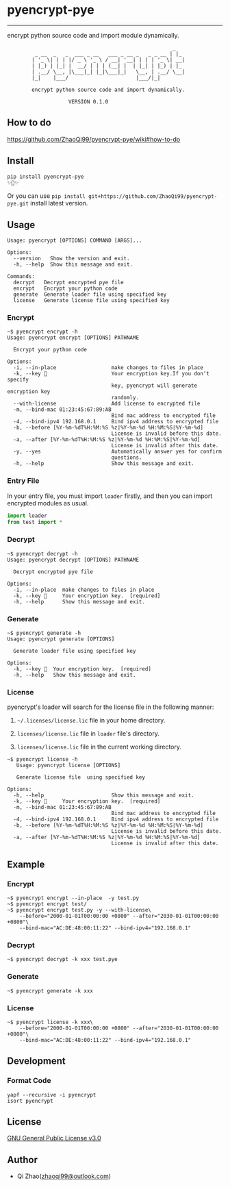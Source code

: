 # pyencrypt-pye

---

encrypt python source code and import module dynamically.

```
                                                      _
         _ __  _   _  ___ _ __   ___ _ __ _   _ _ __ | |_
        | '_ \| | | |/ _ \ '_ \ / __| '__| | | | '_ \| __|
        | |_) | |_| |  __/ | | | (__| |  | |_| | |_) | |_
        | .__/ \__, |\___|_| |_|\___|_|   \__, | .__/ \__|
        |_|    |___/                      |___/|_|

        encrypt python source code and import dynamically.

                    VERSION 0.1.0
```
## How to do
https://github.com/ZhaoQi99/pyencrypt-pye/wiki#how-to-do

## Install

```bash
pip install pyencrypt-pye
✨🍰✨
```
Or you can use `pip install git+https://github.com/ZhaoQi99/pyencrypt-pye.git` install latest version.
## Usage

```shell
Usage: pyencrypt [OPTIONS] COMMAND [ARGS]...

Options:
  --version   Show the version and exit.
  -h, --help  Show this message and exit.

Commands:
  decrypt   Decrypt encrypted pye file
  encrypt   Encrypt your python code
  generate  Generate loader file using specified key
  license   Generate license file using specified key
```

### Encrypt

```shell
~$ pyencrypt encrypt -h
Usage: pyencrypt encrypt [OPTIONS] PATHNAME

  Encrypt your python code

Options:
  -i, --in-place                  make changes to files in place
  -k, --key 🔑                     Your encryption key.If you don‘t specify
                                  key, pyencrypt will generate encryption key
                                  randomly.
  --with-license                  Add license to encrypted file
  -m, --bind-mac 01:23:45:67:89:AB
                                  Bind mac address to encrypted file
  -4, --bind-ipv4 192.168.0.1     Bind ipv4 address to encrypted file
  -b, --before [%Y-%m-%dT%H:%M:%S %z|%Y-%m-%d %H:%M:%S|%Y-%m-%d]
                                  License is invalid before this date.
  -a, --after [%Y-%m-%dT%H:%M:%S %z|%Y-%m-%d %H:%M:%S|%Y-%m-%d]
                                  License is invalid after this date.
  -y, --yes                       Automatically answer yes for confirm
                                  questions.
  -h, --help                      Show this message and exit.
```

### Entry File

In your entry file, you must import `loader` firstly, and then you can import encrypted modules as usual.

```python
import loader
from test import *
```

### Decrypt

```shell
~$ pyencrypt decrypt -h
Usage: pyencrypt decrypt [OPTIONS] PATHNAME

  Decrypt encrypted pye file

Options:
  -i, --in-place  make changes to files in place
  -k, --key 🔑     Your encryption key.  [required]
  -h, --help      Show this message and exit.
```

### Generate

```shell
~$ pyencrypt generate -h
Usage: pyencrypt generate [OPTIONS]

  Generate loader file using specified key

Options:
  -k, --key 🔑  Your encryption key.  [required]
  -h, --help   Show this message and exit.
```

### License

pyencrypt's loader will search for the license file in the following manner:

1. `~/.licenses/license.lic` file in your home directory.

2. `licenses/license.lic` file in `loader` file's directory.

3. `licenses/license.lic` file in the current working directory.

```shell
~$ pyencrypt license -h
   Usage: pyencrypt license [OPTIONS]

   Generate license file  using specified key

Options:
  -h, --help                      Show this message and exit.
  -k, --key 🔑     Your encryption key.  [required]
  -m, --bind-mac 01:23:45:67:89:AB
                                  Bind mac address to encrypted file
  -4, --bind-ipv4 192.168.0.1     Bind ipv4 address to encrypted file
  -b, --before [%Y-%m-%dT%H:%M:%S %z|%Y-%m-%d %H:%M:%S|%Y-%m-%d]
                                  License is invalid before this date.
  -a, --after [%Y-%m-%dT%H:%M:%S %z|%Y-%m-%d %H:%M:%S|%Y-%m-%d]
                                  License is invalid after this date.
```

## Example

### Encrypt

```shell
~$ pyencrypt encrypt --in-place  -y test.py
~$ pyencrypt encrypt test/
~$ pyencrypt encrypt test.py -y --with-license\
    --before="2000-01-01T00:00:00 +0800" --after="2030-01-01T00:00:00 +0800"\
    --bind-mac="AC:DE:48:00:11:22" --bind-ipv4="192.168.0.1"
```

### Decrypt

```shell
~$ pyencrypt decrypt -k xxx test.pye
```

### Generate

```shell
~$ pyencrypt generate -k xxx
```

### License

```shell
~$ pyencrypt license -k xxx\
    --before="2000-01-01T00:00:00 +0800" --after="2030-01-01T00:00:00 +0800"\
    --bind-mac="AC:DE:48:00:11:22" --bind-ipv4="192.168.0.1"
```

## Development

### Format Code

```shell
yapf --recursive -i pyencrypt 
isort pyencrypt
```

## License

[GNU General Public License v3.0](https://github.com/ZhaoQi99/pyencrypt-pye/blob/main/LICENSE)

## Author

* Qi Zhao([zhaoqi99@outlook.com](mailto:zhaoqi99@outlook.com))
